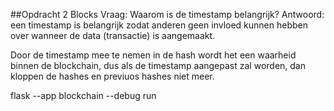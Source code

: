 ##Opdracht 2 Blocks 
Vraag: Waarom is de timestamp belangrijk?
Antwoord: een timestamp is belangrijk zodat anderen geen invloed kunnen hebben over 
wanneer de data (transactie) is aangemaakt. 

Door de timestamp mee te nemen in de hash wordt het een waarheid binnen de blockchain, dus als de timestamp
aangepast zal worden, dan kloppen de hashes en previuos hashes niet meer.

flask --app blockchain --debug run
